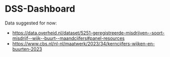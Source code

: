 # DSS-Dashboard
Data suggested for now:
- https://data.overheid.nl/dataset/5251-geregistreerde-misdrijven--soort-misdrijf--wijk--buurt--maandcijfers#panel-resources
- https://www.cbs.nl/nl-nl/maatwerk/2023/34/kerncijfers-wijken-en-buurten-2023

